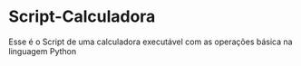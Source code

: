# Script-Calculadora
Esse é o Script de uma calculadora executável com as operações básica na linguagem Python
